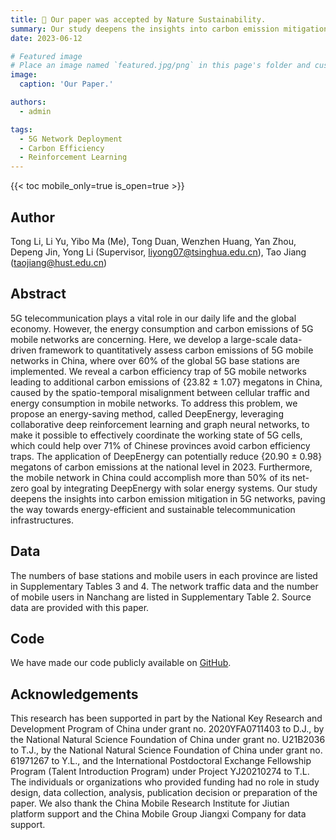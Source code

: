 ```yaml
---
title: 🎉 Our paper was accepted by Nature Sustainability.
summary: Our study deepens the insights into carbon emission mitigation in 5G networks, paving the way towards energy-efficient and sustainable telecommunication infrastructures. 
date: 2023-06-12

# Featured image
# Place an image named `featured.jpg/png` in this page's folder and customize its options here.
image:
  caption: 'Our Paper.'

authors:
  - admin

tags:
  - 5G Network Deployment
  - Carbon Efficiency
  - Reinforcement Learning
---
```


{{< toc mobile_only=true is_open=true >}}

## Author

Tong Li, Li Yu, Yibo Ma (Me), Tong Duan, Wenzhen Huang, Yan Zhou, Depeng Jin, Yong Li (Supervisor, liyong07@tsinghua.edu.cn), Tao Jiang (taojiang@hust.edu.cn)

## Abstract

5G telecommunication plays a vital role in our daily life and the global economy. However, the energy consumption and carbon emissions of 5G mobile networks are concerning. Here, we develop a large-scale data-driven framework to quantitatively assess carbon emissions of 5G mobile networks in China, where over 60% of the global 5G base stations are implemented. We reveal a carbon efficiency trap of 5G mobile networks leading to additional carbon emissions of {23.82 $\pm$ 1.07} megatons in China, caused by the spatio-temporal misalignment between cellular traffic and energy consumption in mobile networks. To address this problem, we propose an energy-saving method, called DeepEnergy, leveraging collaborative deep reinforcement learning and graph neural networks, to make it possible to effectively coordinate the working state of 5G cells, which could help over 71% of Chinese provinces avoid carbon efficiency traps. The application of DeepEnergy can potentially reduce {20.90 $\pm$ 0.98} megatons of carbon emissions at the national level in 2023. Furthermore, the mobile network in China could accomplish more than 50\% of its net-zero goal by integrating DeepEnergy with solar energy systems. Our study deepens the insights into carbon emission mitigation in 5G networks, paving the way towards energy-efficient and sustainable telecommunication infrastructures.

## Data

The numbers of base stations and mobile users in each province are listed in Supplementary Tables 3 and 4. The network traffic data and the number of mobile users in Nanchang are listed in Supplementary Table 2. Source data are provided with this paper.

## Code

We have made our code publicly available on [GitHub](https://github.com/Tong89/Sustainability_5G).

## Acknowledgements

This research has been supported in part by the National Key Research and Development Program of China under grant no. 2020YFA0711403 to D.J., by the National Natural Science Foundation of China under grant no. U21B2036 to T.J., by the National Natural Science Foundation of China under grant no. 61971267 to Y.L., and the International Postdoctoral Exchange Fellowship Program (Talent Introduction Program) under Project YJ20210274 to T.L. The individuals or organizations who provided funding had no role in study design, data collection, analysis, publication decision or preparation of the paper. We also thank the China Mobile Research Institute for Jiutian platform support and the China Mobile Group Jiangxi Company for data support.
